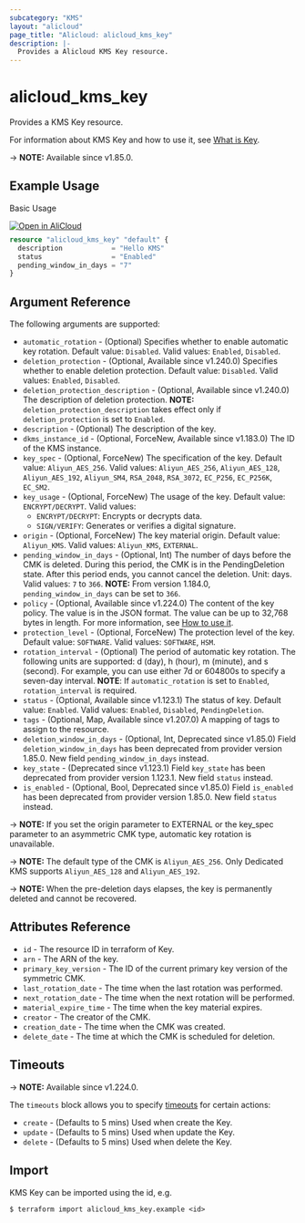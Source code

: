 ```yaml
---
subcategory: "KMS"
layout: "alicloud"
page_title: "Alicloud: alicloud_kms_key"
description: |-
  Provides a Alicloud KMS Key resource.
---
```


# alicloud_kms_key

Provides a KMS Key resource.



For information about KMS Key and how to use it, see [What is Key](https://www.alibabacloud.com/help/en/kms/developer-reference/api-createkey).

-> **NOTE:** Available since v1.85.0.

## Example Usage

Basic Usage

<div style="display: block;margin-bottom: 40px;"><div class="oics-button" style="float: right;position: absolute;margin-bottom: 10px;">
  <a href="https://api.aliyun.com/terraform?resource=alicloud_kms_key&exampleId=88de40bc-6464-f764-767b-2c8f68796a3c60b3415b&activeTab=example&spm=docs.r.kms_key.0.88de40bc64&intl_lang=EN_US" target="_blank">
    <img alt="Open in AliCloud" src="https://img.alicdn.com/imgextra/i1/O1CN01hjjqXv1uYUlY56FyX_!!6000000006049-55-tps-254-36.svg" style="max-height: 44px; max-width: 100%;">
  </a>
</div></div>

```terraform
resource "alicloud_kms_key" "default" {
  description            = "Hello KMS"
  status                 = "Enabled"
  pending_window_in_days = "7"
}
```

## Argument Reference

The following arguments are supported:
* `automatic_rotation` - (Optional) Specifies whether to enable automatic key rotation. Default value: `Disabled`. Valid values: `Enabled`, `Disabled`.
* `deletion_protection` - (Optional, Available since v1.240.0) Specifies whether to enable deletion protection. Default value: `Disabled`. Valid values: `Enabled`, `Disabled`.
* `deletion_protection_description` - (Optional, Available since v1.240.0) The description of deletion protection. **NOTE:** `deletion_protection_description` takes effect only if `deletion_protection` is set to `Enabled`.
* `description` - (Optional) The description of the key.
* `dkms_instance_id` - (Optional, ForceNew, Available since v1.183.0) The ID of the KMS instance.
* `key_spec` - (Optional, ForceNew) The specification of the key. Default value: `Aliyun_AES_256`. Valid values: `Aliyun_AES_256`, `Aliyun_AES_128`, `Aliyun_AES_192`, `Aliyun_SM4`, `RSA_2048`, `RSA_3072`, `EC_P256`, `EC_P256K`, `EC_SM2`.
* `key_usage` - (Optional, ForceNew) The usage of the key. Default value: `ENCRYPT/DECRYPT`. Valid values:
  - `ENCRYPT/DECRYPT`: Encrypts or decrypts data.
  - `SIGN/VERIFY`: Generates or verifies a digital signature.
* `origin` - (Optional, ForceNew) The key material origin. Default value: `Aliyun_KMS`. Valid values: `Aliyun_KMS`, `EXTERNAL`.
* `pending_window_in_days` - (Optional, Int) The number of days before the CMK is deleted. During this period, the CMK is in the PendingDeletion state. After this period ends, you cannot cancel the deletion. Unit: days. Valid values: `7` to `366`. **NOTE:** From version 1.184.0, `pending_window_in_days` can be set to `366`.
* `policy` - (Optional, Available since v1.224.0) The content of the key policy. The value is in the JSON format. The value can be up to 32,768 bytes in length. For more information, see [How to use it](https://www.alibabacloud.com/help/en/kms/developer-reference/api-setkeypolicy).
* `protection_level` - (Optional, ForceNew) The protection level of the key. Default value: `SOFTWARE`. Valid values: `SOFTWARE`, `HSM`.
* `rotation_interval` - (Optional) The period of automatic key rotation. The following units are supported: d (day), h (hour), m (minute), and s (second). For example, you can use either 7d or 604800s to specify a seven-day interval. **NOTE**: If `automatic_rotation` is set to `Enabled`, `rotation_interval` is required.
* `status` - (Optional, Available since v1.123.1) The status of key. Default value: `Enabled`. Valid values: `Enabled`, `Disabled`, `PendingDeletion`.
* `tags` - (Optional, Map, Available since v1.207.0) A mapping of tags to assign to the resource.
* `deletion_window_in_days` - (Optional, Int, Deprecated since v1.85.0) Field `deletion_window_in_days` has been deprecated from provider version 1.85.0. New field `pending_window_in_days` instead.
* `key_state` - (Deprecated since v1.123.1) Field `key_state` has been deprecated from provider version 1.123.1. New field `status` instead.
* `is_enabled` - (Optional, Bool, Deprecated since v1.85.0) Field `is_enabled` has been deprecated from provider version 1.85.0. New field `status` instead.

-> **NOTE:** If you set the origin parameter to EXTERNAL or the key_spec parameter to an asymmetric CMK type, automatic key rotation is unavailable.

-> **NOTE:** The default type of the CMK is `Aliyun_AES_256`. Only Dedicated KMS supports `Aliyun_AES_128` and `Aliyun_AES_192`.

-> **NOTE:** When the pre-deletion days elapses, the key is permanently deleted and cannot be recovered.

## Attributes Reference

* `id` - The resource ID in terraform of Key.
* `arn` - The ARN of the key.
* `primary_key_version` - The ID of the current primary key version of the symmetric CMK.
* `last_rotation_date` - The time when the last rotation was performed.
* `next_rotation_date` - The time when the next rotation will be performed.
* `material_expire_time` - The time when the key material expires.
* `creator` - The creator of the CMK.
* `creation_date` - The time when the CMK was created.
* `delete_date` - The time at which the CMK is scheduled for deletion.

## Timeouts

-> **NOTE:** Available since v1.224.0.

The `timeouts` block allows you to specify [timeouts](https://www.terraform.io/docs/configuration-0-11/resources.html#timeouts) for certain actions:
* `create` - (Defaults to 5 mins) Used when create the Key.
* `update` - (Defaults to 5 mins) Used when update the Key.
* `delete` - (Defaults to 5 mins) Used when delete the Key.

## Import

KMS Key can be imported using the id, e.g.

```shell
$ terraform import alicloud_kms_key.example <id>
```
